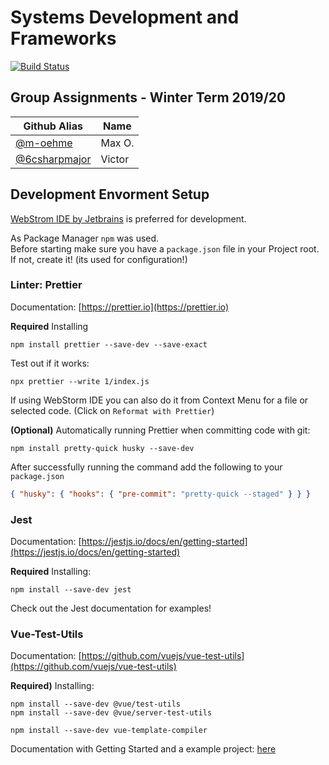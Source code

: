 # Systems Development and Frameworks

[![Build Status](https://travis-ci.com/m-oehme/Systems-Development-and-Frameworks.svg?branch=master)](https://travis-ci.com/m-oehme/Systems-Development-and-Frameworks)

## Group Assignments - Winter Term 2019/20

| Github Alias                                     | Name   |
| ------------------------------------------------ | ------ |
| [@m-oehme](https://github.com/m-oehme)           | Max O. |
| [@6csharpmajor](https://github.com/6csharpmajor) | Victor |

## Development Envorment Setup

[WebStrom IDE by Jetbrains](https://www.jetbrains.com/webstorm/) is preferred for development.

As Package Manager `npm` was used.  
Before starting make sure you have a `package.json` file in your Project root. If not, create it! (its used for configuration!)

### Linter: Prettier

Documentation: [https://prettier.io](https://prettier.io)

**Required** Installing

```npm
npm install prettier --save-dev --save-exact
```

Test out if it works:

```npm
npx prettier --write 1/index.js
```

If using WebStorm IDE you can also do it from Context Menu for a file or selected code. (Click on `Reformat with Prettier`)

**(Optional)** Automatically running Prettier when committing code with git:

```npm
npm install pretty-quick husky --save-dev
```

After successfully running the command add the following to your `package.json`

```json
{ "husky": { "hooks": { "pre-commit": "pretty-quick --staged" } } }
```

### Jest

Documentation: [https://jestjs.io/docs/en/getting-started](https://jestjs.io/docs/en/getting-started)

**Required** Installing:

```npm
npm install --save-dev jest
```

Check out the Jest documentation for examples!

### Vue-Test-Utils

Documentation: [https://github.com/vuejs/vue-test-utils](https://github.com/vuejs/vue-test-utils)

**Required)** Installing:

```npm
npm install --save-dev @vue/test-utils
npm install --save-dev @vue/server-test-utils

npm install --save-dev vue-template-compiler
```

Documentation with Getting Started and a example project: [here](https://vue-test-utils.vuejs.org/guides/getting-started.html)
